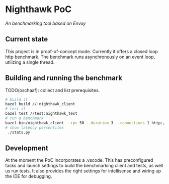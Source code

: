 # Nighthawk PoC

*An benchmarking tool based on Envoy*

## Current state

This project is in proof-of-concept mode. Currently it offers a closed
loop http benchmark. The benchmark runs asynchronously on an event loop,
utilizing a single thread.

## Building and running the benchmark

TODO(oschaaf): collect and list prerequisites.

```bash
# build it
bazel build //:nighthawk_client
# test it
bazel test //test:nighthawk_test
# run a benchmark
bazel-bin/nighthawk_client --rps 50 --duration 3 --connections 1 http://localhost:10000
# show latency percentiles
 ./stats.py
```

## Development

At the moment the PoC incorporates a .vscode. This has preconfigured tasks
and launch settings to build the benchmarking client and tests, as well us
run tests. It also provides the right settings for intellisense and wiring up
the IDE for debugging. 

